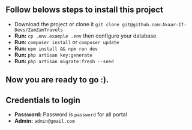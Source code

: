 ## Follow belows steps to install this project

-   Download the project or clone it `git clone git@github.com:Akaar-IT-Devs/ZamZamTravels`
-   **Run:** `cp .env.example .env` then configure your database
-   **Run:** `composer install` or `composer update`
-   **Run:** `npm install && npm run dev`
-   **Run:** `php artisan key:generate`
-   **Run:** `php artisan migrate:fresh --seed`

## Now you are ready to go :).

## Credentials to login

* __Password:__ Password is ```password``` for all portal
* __Admin:__ ```admin@gmail.com```